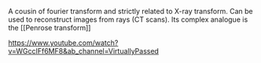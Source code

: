 
A cousin of fourier transform and strictly related to X-ray transform. Can be used to reconstruct images from rays (CT scans). Its complex analogue is the [[Penrose transform]]

https://www.youtube.com/watch?v=WGccIFf6MF8&ab_channel=VirtuallyPassed
